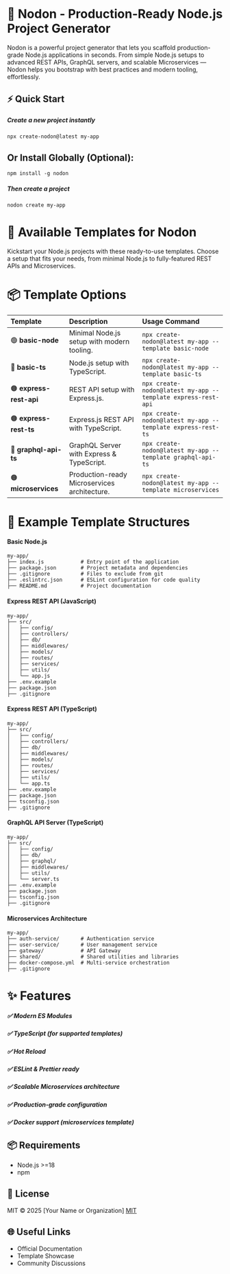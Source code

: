 # 🚀 Nodon - Production-Ready Node.js Project Generator
Nodon is a powerful project generator that lets you scaffold production-grade Node.js applications in seconds. From simple Node.js setups to advanced REST APIs, GraphQL servers, and scalable Microservices — Nodon helps you bootstrap with best practices and modern tooling, effortlessly.
## ⚡ Quick Start

 ##### Create a new project instantly

 ```
npx create-nodon@latest my-app
```   

## Or Install Globally (Optional):
```
npm install -g nodon
```
##### Then create a project
```
nodon create my-app 
```
# 🎨 Available Templates for Nodon
Kickstart your Node.js projects with these ready-to-use templates. Choose a setup that fits your needs, from minimal Node.js to fully-featured REST APIs and Microservices.

# 📦 Template Options

| Template | Description     | Usage Command                |
| :-------- | :------- | :------------------------- |
| 🟢 **basic-node**   | Minimal Node.js setup with modern tooling.  |`npx create-nodon@latest my-app --template basic-node`  |
| 🔵 **basic-ts**    | Node.js setup with TypeScript.   |`npx create-nodon@latest my-app --template basic-ts`  |
| 🟠 **express-rest-api**    | REST API setup with Express.js.   |`npx create-nodon@latest my-app --template express-rest-api`  |
| 🟠 **express-rest-ts**    | Express.js REST API with TypeScript.   |`npx create-nodon@latest my-app --template express-rest-ts`  |
| 🔴 **graphql-api-ts**    | GraphQL Server with Express & TypeScript.   |`npx create-nodon@latest my-app --template graphql-api-ts`  |
| 🟠 **microservices**    | Production-ready Microservices architecture.   |`npx create-nodon@latest my-app --template microservices`  |


# 📁 Example Template Structures

####  Basic Node.js

```
my-app/
├── index.js            # Entry point of the application
├── package.json        # Project metadata and dependencies
├── .gitignore          # Files to exclude from git
├── .eslintrc.json      # ESLint configuration for code quality
├── README.md           # Project documentation
```
#### Express REST API (JavaScript)

``` 
my-app/
├── src/
│   ├── config/
│   ├── controllers/
│   ├── db/
│   ├── middlewares/
│   ├── models/
│   ├── routes/
│   ├── services/
│   ├── utils/
│   └── app.js
├── .env.example
├── package.json
├── .gitignore

```
#### Express REST API (TypeScript)

```
my-app/
├── src/
│   ├── config/
│   ├── controllers/
│   ├── db/
│   ├── middlewares/
│   ├── models/
│   ├── routes/
│   ├── services/
│   ├── utils/
│   └── app.ts
├── .env.example
├── package.json
├── tsconfig.json
├── .gitignore
```

#### GraphQL API Server (TypeScript)

```
my-app/
├── src/
│   ├── config/
│   ├── db/
│   ├── graphql/
│   ├── middlewares/
│   ├── utils/
│   └── server.ts
├── .env.example
├── package.json
├── tsconfig.json
├── .gitignore
```
#### Microservices Architecture
```
my-app/
├── auth-service/       # Authentication service
├── user-service/       # User management service
├── gateway/            # API Gateway
├── shared/             # Shared utilities and libraries
├── docker-compose.yml  # Multi-service orchestration
├── .gitignore
```
# ✨ Features
##### ✅ Modern ES Modules
##### ✅ TypeScript (for supported templates)
##### ✅ Hot Reload
##### ✅ ESLint & Prettier ready
##### ✅ Scalable Microservices architecture
##### ✅ Production-grade configuration
##### ✅ Docker support (microservices template)
## 📦 Requirements
- Node.js >=18
- npm

## 📄 License

MIT © 2025 [Your Name or Organization] [MIT](https://choosealicense.com/licenses/mit/)


## 🌐 Useful Links
- Official Documentation
- Template Showcase
- Community Discussions
